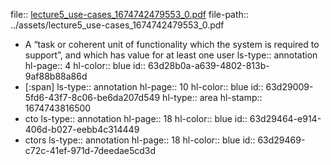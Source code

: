 file:: [lecture5_use-cases_1674742479553_0.pdf](../assets/lecture5_use-cases_1674742479553_0.pdf)
file-path:: ../assets/lecture5_use-cases_1674742479553_0.pdf

- A “task or coherent unit of functionality which the system is required to support”, and which has value for at least one user
  ls-type:: annotation
  hl-page:: 4
  hl-color:: blue
  id:: 63d28b0a-a639-4802-813b-9af88b88a86d
- [:span]
  ls-type:: annotation
  hl-page:: 10
  hl-color:: blue
  id:: 63d29009-5fd6-43f7-8c06-be6da207d549
  hl-type:: area
  hl-stamp:: 1674743816500
- cto
  ls-type:: annotation
  hl-page:: 18
  hl-color:: blue
  id:: 63d29464-e914-406d-b027-eebb4c314449
- ctors 
  ls-type:: annotation
  hl-page:: 18
  hl-color:: blue
  id:: 63d29469-c72c-41ef-971d-7deedae5cd3d